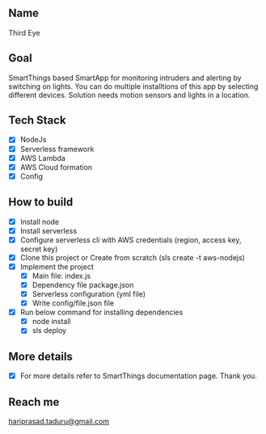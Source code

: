 ## Name
Third Eye

## Goal
SmartThings based SmartApp for monitoring intruders and alerting by switching on lights.
You can do multiple installtions of this app by selecting different devices.
Solution needs motion sensors and lights in a location.

## Tech Stack
- [x] NodeJs
- [x] Serverless framework
- [x] AWS Lambda
- [x] AWS Cloud formation
- [x] Config

## How to build
- [x] Install node
- [x] Install serverless
- [x] Configure serverless cli with AWS credentials (region, access key, secret key)
- [x] Clone this project or Create from scratch (sls create -t aws-nodejs)
- [x] Implement the project
  - [x] Main file: index.js
  - [x] Dependency file package.json
  - [x] Serverless configuration (yml file)
  - [x] Write config/file.json file
- [x] Run below command for installing dependencies
  - [x] node install
  - [x] sls deploy

## More details
- [x] For more details refer to SmartThings documentation page. Thank you.


## Reach me
hariprasad.taduru@gmail.com
